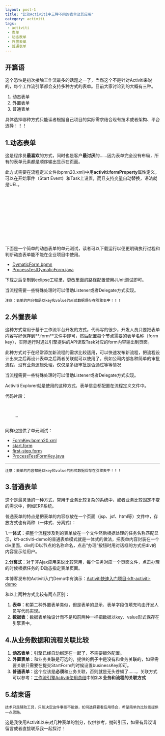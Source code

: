 ```yaml
---
layout: post-1
title: "比较Activiti中三种不同的表单及其应用"
category: activiti
tags:
 - activiti
 - 表单
 - 动态表单
 - 外置表单
 - 普通表单
---
```


## 开篇语

这个恐怕是初次接触工作流最多的话题之一了，当然这个不是针对Activiti来说的，每个工作流引擎都会支持多种方式的表单。目前大家讨论到的大概有三种。

1. 动态表单
2. 外置表单
3. 普通表单

具体选择哪种方式只能读者根据自己项目的实际需求结合现有技术或者架构、平台选择！！！

## 1.动态表单

这是程序员**最喜欢**的方式，同时也是客户**最讨厌**的……因为表单完全没有布局，所有的表单元素都是顺序输出显示在页面。

此方式需要在流程定义文件(bpmn20.xml)中用**activiti:formProperty**属性定义，可以在开始事件（Start Event）和Task上设置，而且支持变量自动替换，语法就是UEL。

<pre class="brush: xml">
<startEvent id="startevent1" name="Start">
  <extensionElements>
    <activiti:formProperty id="name" name="Name" type="string"></activiti:formProperty>
  </extensionElements>
</startEvent>
<userTask id="usertask1" name="First Step">
  <extensionElements>
    <activiti:formProperty id="setInFirstStep" name="SetInFirstStep" type="date"></activiti:formProperty>
  </extensionElements>
</userTask>
</pre>

下面是一个简单的动态表单的单元测试，读者可以下载运行以便更明确执行过程和判断动态表单能不能在企业项目中使用。

* [DymaticForm.bpmn](/files/2012/08/DymaticForm.bpmn)
* [ProcessTestDymaticForm.java](/files/2012/08/ProcessTestDymaticForm.java)

下载之后复制到eclipse工程里，更改里面的路径配置使用JUnit测试即可。

当流程需要一些特殊处理时可以借助Listener或者Delegate方式实现。

	注意：表单的内容都是以key和value的形式数据保存在引擎表中！！！

## 2.外置表单

这种方式常用于基于工作流平台开发的方式，代码写的很少，开发人员只要把表单内容写好保存到**.form**文件中即可，然后配置每个节点需要的表单名称（form key），实际运行时通过引擎提供的API读取Task对应的form内容输出到页面。

此种方式对于在经常添加新流程的需求比较适用，可以快速发布新流程，把流程设计出来之后再设计表单之后两者关联就可以使用了。例如公司内部各种简单的审批流程，没有业务逻辑处理，仅仅是多级审批是否通过等等情况

当流程需要一些特殊处理时可以借助Listener或者Delegate方式实现。

Activiti Explorer就是使用的这种方式，表单信息都配置在流程定义文件中。

代码片段：
<pre class="brush:xml">
<process id="FormKey" name="FormKey">
    <startEvent id="startevent1" name="Start" activiti:formKey="diagrams/form/start.form"></startEvent>
    …
</process>
</pre>

同样也提供了单元测试：

* [FormKey.bpmn20.xml](/files/2012/08/FormKey.bpmn20.xml)
* [start.form](/files/2012/08/start.form)
* [first-step.form](/files/2012/08/first-step.form)
* [ProcessTestFormKey.java](/files/2012/08/ProcessTestFormKey.java)

----

	注意：表单的内容都是以key和value的形式数据保存在引擎表中！！！

## 3.普通表单

这个是最灵活的一种方式，常用于业务比较复杂的系统中，或者业务比较固定不变的需求中，例如ERP系统。

普通表单的特点是把表单的内容存放在一个页面（jsp、jsf、html等）文件中，存放方式也有两种（一体式、分离式）：

1.**一体式**：把整个流程涉及到的表单放在一个文件然后根据处理的任务名称匹配显示，kft-activiti-demo的普通表单模式就是一体式的做法，把表单内容封装在一个div里面，div的ID以节点的名称命名，点击“办理”按钮时用对话框的方式把div的内容显示给用户。

2.**分离式**：对于非Ajax应用来说比较常用，每个任务对应一个页面文件，点击办理的时候根据任务的ID动态指定表单页面。

本博客发布的Activiti入门Demo中有演示：[Activiti快速入门项目-kft-activiti-demo](/activiti/2012/05/26/kft-activiti-demo.html)

和以上两种方式比较有两点区别：

1. **表单**：和第二种外置表单类似，但是表单的显示、表单字段值填充均由开发人员写代码实现。
2. **数据表**：数据表单独设计而不是和前两种一样把数据以key、value形式保存在引擎表中。

## 4.从业务数据和流程关联比较

1. **动态表单**：引擎已经自动绑定在一起了，不需要额外配置。
2. **外置表单**：和业务关联是可选的，提供的例子中是没有和业务关联的，如果需要关联只需要在提交StartForm的时候设置businessKey即可。
3. **普通表单**：这个应该是**必须**和业务关联，否则就是无头苍蝇了……，关联方式可以参考：[工作流引擎Activiti使用总结](/activiti/2012/03/22/workflow-activiti-action.html)中的**2.3 业务和流程的关联方式**

## 5.结束语

	技术只是辅助工具，只能决定这件事能不能做，如何选择要看应用场合，希望简单的比较能提供一点思路。

这是我使用Activiti以来对几种表单的划分，仅供参考，抛砖引玉，如果有异议请留言或者直接联系我一起探讨！